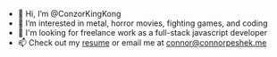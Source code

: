 - 👋 Hi, I’m @ConzorKingKong
- 👀 I’m interested in metal, horror movies, fighting games, and coding
- 🔨 I'm looking for freelance work as a full-stack javascript developer
- 📫 Check out my [resume](https://github.com/ConzorKingKong/resume/blob/master/Connor%20Peshek's%20resume.pdf) or email me at connor@connorpeshek.me

<!---
ConzorKingKong/ConzorKingKong is a ✨ special ✨ repository because its `README.md` (this file) appears on your GitHub profile.
You can click the Preview link to take a look at your changes.
--->
